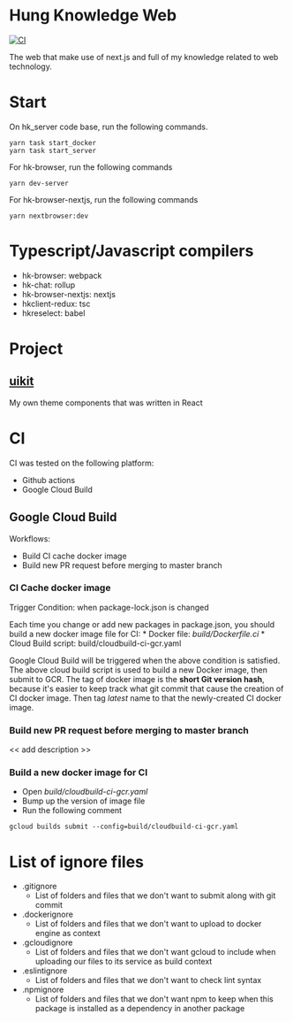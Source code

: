 # Hung Knowledge Web 

[![CI](https://github.com/masterhung0112/hungknow-webapp/workflows/CI/badge.svg)](https://github.com/masterhung0112/hungknow-webapp/actions?query=workflow%3ACI)
<!-- Comment out Circle CI because of unuse
[![CircleCI](https://circleci.com/gh/masterhung0112/hungknow-webapp.svg?style=shield)](https://circleci.com/gh/masterhung0112/hungknow-webapp) 
-->


The web that make use of next.js and full of my knowledge related to web technology.

# Start

On hk_server code base, run the following commands.
```
yarn task start_docker
yarn task start_server
```

For hk-browser, run the following commands
```
yarn dev-server
```

For hk-browser-nextjs, run the following commands
```
yarn nextbrowser:dev
```

# Typescript/Javascript compilers

- hk-browser: webpack
- hk-chat: rollup
- hk-browser-nextjs: nextjs
- hkclient-redux: tsc
- hkreselect: babel

# Project

## [uikit](packages/uikit/README.md)

My own theme components that was written in React

# CI

CI was tested on the following platform:
- Github actions
- Google Cloud Build

## Google Cloud Build

Workflows:
* Build CI cache docker image
* Build new PR request before merging to master branch

### CI Cache docker image
Trigger Condition: when package-lock.json is changed

Each time you change or add new packages in package.json, you should build a new docker image file for CI:
    * Docker file: *build/Dockerfile.ci*
    * Cloud Build script: build/cloudbuild-ci-gcr.yaml

Google Cloud Build will be triggered when the above condition is satisfied. The above cloud build script is used to build a new Docker image, then submit to GCR. The tag of docker image is the **short Git version hash**, because it's easier to keep track what git commit that cause the creation of CI docker image. Then tag *latest* name to that the newly-created CI docker image.

### Build new PR request before merging to master branch

<< add description >>

### **Build a new docker image for CI**
- Open *build/cloudbuild-ci-gcr.yaml*
- Bump up the version of image file
- Run the following comment
```
gcloud builds submit --config=build/cloudbuild-ci-gcr.yaml
```

# List of ignore files

* .gitignore
    * List of folders and files that we don't want to submit along with git commit
* .dockerignore
    * List of folders and files that we don't want to upload to docker engine as context
* .gcloudignore
    * List of folders and files that we don't want gcloud to include when uploading our files to its service as build context
* .eslintignore
    * List of folders and files that we don't want to check lint syntax
* .npmignore
    * List of folders and files that we don't want npm to keep when this package is installed as a dependency in another package
